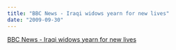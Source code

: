 ```yaml
---
title: "BBC News - Iraqi widows yearn for new lives"
date: "2009-09-30"
---
```


[BBC News - Iraqi widows yearn for new lives](https://news.bbc.co.uk/2/hi/middle_east/8282510.stm)
